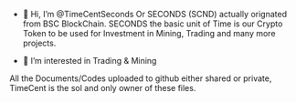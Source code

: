 - 👋 Hi, I’m @TimeCentSeconds Or SECONDS (SCND) actually orignated from BSC BlockChain. SECONDS the basic unit of Time is our Crypto Token to be used for Investment in Mining, Trading and many more projects.

- 👀 I’m interested in Trading & Mining

All the Documents/Codes uploaded to github either shared or private, TimeCent is the sol and only owner of these files. 


<!---
TimeCent/TimeCent is a ✨ special ✨ repository because its `README.md` (this file) appears on your GitHub profile.
You can click the Preview link to take a look at your changes.
--->
